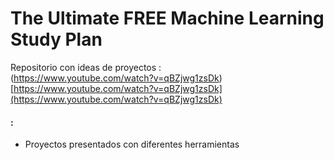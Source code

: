 # The Ultimate FREE Machine Learning Study Plan

Repositorio con ideas de proyectos :  
(https://www.youtube.com/watch?v=qBZjwg1zsDk)  
[https://www.youtube.com/watch?v=qBZjwg1zsDk](https://www.youtube.com/watch?v=qBZjwg1zsDk)

#### : 
- Proyectos presentados con diferentes herramientas
